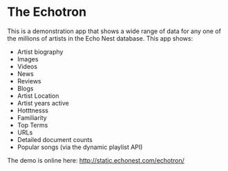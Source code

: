 The Echotron
============
This is a demonstration app that shows a wide range of data for any one of the millions of
artists in the Echo Nest database.  This app shows:

 * Artist biography
 * Images
 * Videos
 * News
 * Reviews
 * Blogs
 * Artist Location
 * Artist years active
 * Hotttnesss
 * Familiarity
 * Top Terms
 * URLs
 * Detailed document counts
 * Popular songs (via the dynamic playlist API)


The demo is online here:  http://static.echonest.com/echotron/


